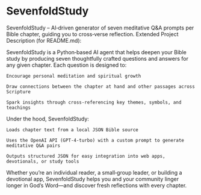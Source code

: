 # SevenfoldStudy
SevenfoldStudy – AI‑driven generator of seven meditative Q&amp;A prompts per Bible chapter, guiding you to cross‑verse reflection.
Extended Project Description (for README.md):

SevenfoldStudy is a Python‑based AI agent that helps deepen your Bible study by producing seven thoughtfully crafted questions and answers for any given chapter. Each question is designed to:

    Encourage personal meditation and spiritual growth

    Draw connections between the chapter at hand and other passages across Scripture

    Spark insights through cross‑referencing key themes, symbols, and teachings

Under the hood, SevenfoldStudy:

    Loads chapter text from a local JSON Bible source

    Uses the OpenAI API (GPT‑4‑turbo) with a custom prompt to generate meditative Q&A pairs

    Outputs structured JSON for easy integration into web apps, devotionals, or study tools

Whether you’re an individual reader, a small‑group leader, or building a devotional app, SevenfoldStudy helps you and your community linger longer in God’s Word—and discover fresh reflections with every chapter.
